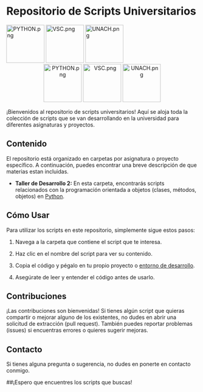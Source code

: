 # Repositorio de Scripts Universitarios

<!-- Añade el atributo width para controlar el tamaño de la imagen -->
<img src="https://i.postimg.cc/BbfLBHCD/PYTHON.png" alt="PYTHON.png" width="100"/>
<img src="https://i.postimg.cc/6qV7jqHP/VSC.png" alt="VSC.png" width="100"/>
<img src="https://i.postimg.cc/ZY6yKsTL/UNACH.png" alt="UNACH.png" width="100"/>

<div align="center">
  <img src="https://i.postimg.cc/BbfLBHCD/PYTHON.png" alt="PYTHON.png" width="100"/>
  <img src="https://i.postimg.cc/6qV7jqHP/VSC.png" alt="VSC.png" width="100"/>
  <img src="https://i.postimg.cc/ZY6yKsTL/UNACH.png" alt="UNACH.png" width="100"/>
</div>


¡Bienvenidos al repositorio de scripts universitarios! Aquí se aloja toda la colección de scripts que se van desarrollando en la universidad para diferentes asignaturas y proyectos.

## Contenido

El repositorio está organizado en carpetas por asignatura o proyecto específico. A continuación, puedes encontrar una breve descripción de que materias estan incluidas.

- **Taller de Desarrollo 2:** En esta carpeta, encontrarás scripts relacionados con la programación orientada a objetos (clases, métodos, objetos) en [Python](https://www.python.org/).


## Cómo Usar

Para utilizar los scripts en este repositorio, simplemente sigue estos pasos:

1. Navega a la carpeta que contiene el script que te interesa.

2. Haz clic en el nombre del script para ver su contenido.

3. Copia el código y pégalo en tu propio proyecto o [entorno de desarrollo](https://code.visualstudio.com/).

4. Asegúrate de leer y entender el código antes de usarlo.

## Contribuciones

¡Las contribuciones son bienvenidas! Si tienes algún script que quieras compartir o mejorar alguno de los existentes, no dudes en abrir una solicitud de extracción (pull request). También puedes reportar problemas (issues) si encuentras errores o quieres sugerir mejoras.

## Contacto

Si tienes alguna pregunta o sugerencia, no dudes en ponerte en contacto conmigo.

##¡Espero que encuentres los scripts que buscas!
